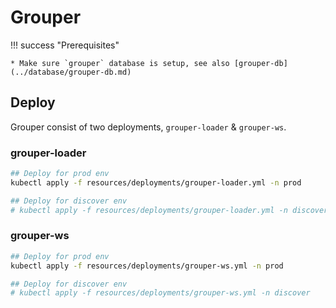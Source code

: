 # Grouper

!!! success "Prerequisites"

    * Make sure `grouper` database is setup, see also [grouper-db](../database/grouper-db.md)

## Deploy
Grouper consist of two deployments, `grouper-loader` & `grouper-ws`.
### grouper-loader

```bash
## Deploy for prod env
kubectl apply -f resources/deployments/grouper-loader.yml -n prod

## Deploy for discover env
# kubectl apply -f resources/deployments/grouper-loader.yml -n discover
```

### grouper-ws

```bash
## Deploy for prod env
kubectl apply -f resources/deployments/grouper-ws.yml -n prod

## Deploy for discover env
# kubectl apply -f resources/deployments/grouper-ws.yml -n discover
```
